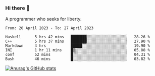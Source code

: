 ### Hi there 👋

<!--
**shejialuo/shejialuo** is a ✨ _special_ ✨ repository because its `README.md` (this file) appears on your GitHub profile.

Here are some ideas to get you started:

- 🔭 I’m currently working on ...
- 🌱 I’m currently learning ...
- 👯 I’m looking to collaborate on ...
- 🤔 I’m looking for help with ...
- 💬 Ask me about ...
- 📫 How to reach me: ...
- 😄 Pronouns: ...
- ⚡ Fun fact: ...
-->

A programmer who seeks for liberty.

<!--START_SECTION:waka-->

```text
From: 20 April 2023 - To: 27 April 2023

Haskell      5 hrs 42 mins   ███████░░░░░░░░░░░░░░░░░░   28.26 %
C++          5 hrs 37 mins   ███████░░░░░░░░░░░░░░░░░░   27.90 %
Markdown     4 hrs           █████░░░░░░░░░░░░░░░░░░░░   19.90 %
INI          1 hr 11 mins    █▒░░░░░░░░░░░░░░░░░░░░░░░   05.88 %
conf         52 mins         █░░░░░░░░░░░░░░░░░░░░░░░░   04.31 %
Bash         46 mins         █░░░░░░░░░░░░░░░░░░░░░░░░   03.82 %
```

<!--END_SECTION:waka-->

[![Anurag's GitHub stats](https://github-readme-stats.vercel.app/api?username=shejialuo&show_icons=true&theme=dracula)](https://github.com/anuraghazra/github-readme-stats)
